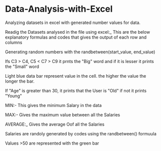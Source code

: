 # Data-Analysis-with-Excel
Analyzing datasets in excel with generated number values for data.

Readig the Datasets analysed in the file using excel:_
This are the below explanatory formulas and codes that gives the output of each row and columns

Generating random numbers with the randbetween(start_value, end_value)

Ifs C3 > C4, C5 < C7 > C9 it prnts the "Big" word and if it is lesser it prints the "Small" word					

Light blue data bar represent value in the cell. the higher the value the longer the bar.						

If "Age" is greater than 30, it prints that the User is "Old" if not it prints "Young"

MIN:- This gives the minimum Salary in the data											

MAX:- Gives the maximum value between all the Salaries											

AVERAGE:_ Gives the average Oof all the Salaries		

Salaries are randoly generated by codes using the randbetween() formuula				

Values >50 are represented with the green bar			


